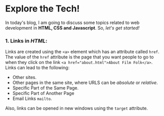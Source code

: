 # Explore the Tech!

In today's blog, I am going to discuss some topics related to web development in **HTML, CSS and Javascript**. So, _let's get started!_

### 1. Links in _HTML_:
Links are created using the `<a>` element which has an attribute called `href`. The value of the `href` attribute is the page that you want people to go to when they click on the link `<a href="about.html">About Film Folk</a>`. Links can lead to the following:
* Other sites.
* Other pages in the same site, where URLS can be _absolute_ or _relative_.
* Specific Part of the Same Page.
* Specific Part of Another Page
* Email Links `mailto`.

Also, links can be opened in new windows using the `target` attribute.

